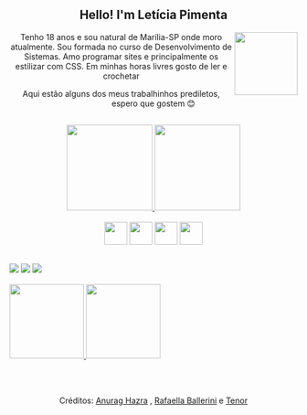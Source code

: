   <h2 align="center">Hello! I'm Letícia Pimenta</h2>
  <div>
    <img height="110em" align="right" src="https://media.tenor.com/6ndm0Avg93MAAAAC/spy-x-family-anya.gif"/>
    <p align="center">Tenho 18 anos e sou natural de Marília-SP onde moro atualmente. Sou formada no curso de Desenvolvimento de Sistemas. Amo programar sites e principalmente os estilizar com CSS. Em minhas horas livres gosto de ler e crochetar</p>
    <p align="center">Aqui estão alguns dos meus trabalhinhos prediletos, espero que gostem 😊</p>
  
  </div>
  
  
  ##
  
  <div align="center">
    <a href="https://github.com/leticiapimenta01">
    <img height="150em" src="https://github-readme-stats.vercel.app/api?username=leticiapimenta01&show_icons=true&theme=radical&include_all_commits=true&count_private=true&"/>
    <img height="150em" src="https://github-readme-stats.vercel.app/api/top-langs/?username=leticiapimenta01&layout=compact&langs_count=7&theme=radical"/>
    </a>
    <br><br>
    <img height="40px" src="https://cdn.jsdelivr.net/gh/devicons/devicon/icons/html5/html5-plain.svg" />
    <img height="40px" src="https://cdn.jsdelivr.net/gh/devicons/devicon/icons/css3/css3-plain.svg" />
    <img height="40px" src="https://cdn.jsdelivr.net/gh/devicons/devicon/icons/javascript/javascript-plain.svg" />
    <img height="40px" src="https://cdn.jsdelivr.net/gh/devicons/devicon/icons/php/php-plain.svg" />
  </div>
  
  ##
  
  <div>
  <a href="https://www.instagram.com/leticiarpimenta/" target="_blank"><img src="https://img.shields.io/badge/-Instagram-%23E4405F?style=for-the-badge&logo=instagram&logoColor=white" target="_blank"></a>
  <a href = "mailto:leticiarpimenta21@gmail.com"><img src="https://img.shields.io/badge/Gmail-D14836?style=for-the-badge&logo=gmail&logoColor=white" target="_blank"></a>
  <a href="https://www.linkedin.com/in/let%C3%ADcia-rodrigues-pimenta/" target="_blank"><img src="https://img.shields.io/badge/-LinkedIn-%230077B5?style=for-the-badge&logo=linkedin&logoColor=white" target="_blank"></a>
    <div align="">
      <br>
      <a href="https://github.com/leticiapimenta01/Netflix">
      <img height="130em" src="https://github-readme-stats.vercel.app/api/pin/?username=leticiapimenta01&repo=Netflix"/>
      </a>
      <a href="https://github.com/leticiapimenta01/Pimerest">
      <img height="130em" src="https://github-readme-stats.vercel.app/api/pin/?username=leticiapimenta01&repo=Pimerest"/>
      </a>
    </div>
  </div>
  
  <br><br>
  
  <p align="center">Créditos: <a href="https://github.com/anuraghazra/github-readme-stats">Anurag Hazra</a> , <a href="https://github.com/rafaballerini">Rafaella Ballerini</a> e <a href="https://tenor.com">Tenor</a></p>

